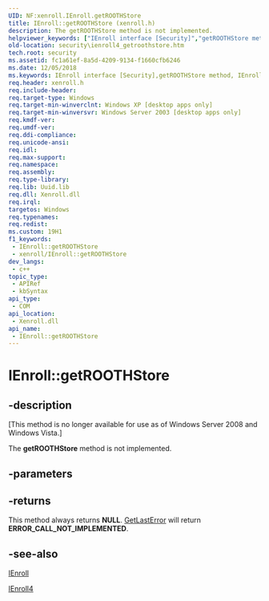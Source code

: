 ```yaml
---
UID: NF:xenroll.IEnroll.getROOTHStore
title: IEnroll::getROOTHStore (xenroll.h)
description: The getROOTHStore method is not implemented.
helpviewer_keywords: ["IEnroll interface [Security]","getROOTHStore method","IEnroll.getROOTHStore","IEnroll4 interface [Security]","getROOTHStore method","IEnroll4::getROOTHStore","IEnroll::getROOTHStore","getROOTHStore","getROOTHStore method [Security]","getROOTHStore method [Security]","IEnroll interface","getROOTHStore method [Security]","IEnroll4 interface","security.ienroll4_getroothstore","xenroll/IEnroll4::getROOTHStore","xenroll/IEnroll::getROOTHStore"]
old-location: security\ienroll4_getroothstore.htm
tech.root: security
ms.assetid: fc1a61ef-8a5d-4209-9134-f1660cfb6246
ms.date: 12/05/2018
ms.keywords: IEnroll interface [Security],getROOTHStore method, IEnroll.getROOTHStore, IEnroll4 interface [Security],getROOTHStore method, IEnroll4::getROOTHStore, IEnroll::getROOTHStore, getROOTHStore, getROOTHStore method [Security], getROOTHStore method [Security],IEnroll interface, getROOTHStore method [Security],IEnroll4 interface, security.ienroll4_getroothstore, xenroll/IEnroll4::getROOTHStore, xenroll/IEnroll::getROOTHStore
req.header: xenroll.h
req.include-header: 
req.target-type: Windows
req.target-min-winverclnt: Windows XP [desktop apps only]
req.target-min-winversvr: Windows Server 2003 [desktop apps only]
req.kmdf-ver: 
req.umdf-ver: 
req.ddi-compliance: 
req.unicode-ansi: 
req.idl: 
req.max-support: 
req.namespace: 
req.assembly: 
req.type-library: 
req.lib: Uuid.lib
req.dll: Xenroll.dll
req.irql: 
targetos: Windows
req.typenames: 
req.redist: 
ms.custom: 19H1
f1_keywords:
 - IEnroll::getROOTHStore
 - xenroll/IEnroll::getROOTHStore
dev_langs:
 - c++
topic_type:
 - APIRef
 - kbSyntax
api_type:
 - COM
api_location:
 - Xenroll.dll
api_name:
 - IEnroll::getROOTHStore
---
```


# IEnroll::getROOTHStore


## -description

<p class="CCE_Message">[This method is no longer available for use as of Windows Server 2008 and Windows Vista.]

The <b>getROOTHStore</b> method is not implemented.

## -parameters

## -returns

This method always returns <b>NULL</b>. <a href="/windows/desktop/api/errhandlingapi/nf-errhandlingapi-getlasterror">GetLastError</a> will return <b>ERROR_CALL_NOT_IMPLEMENTED</b>.

## -see-also

<a href="/windows/desktop/api/xenroll/nn-xenroll-ienroll">IEnroll</a>



<a href="/windows/desktop/api/xenroll/nn-xenroll-ienroll4">IEnroll4</a>

